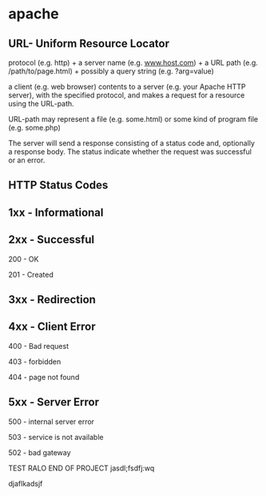 apache
======
URL- Uniform Resource Locator
-----------------------------
protocol (e.g. http) + a server name (e.g. www.host.com) + a URL path (e.g. /path/to/page.html) + possibly a query string (e.g. ?arg=value)

a client (e.g. web browser) contents to a server (e.g. your Apache HTTP server), with the specified protocol, and makes a request for a resource using the URL-path.

URL-path may represent a file (e.g. some.html) or some kind of program file (e.g. some.php)

The server will send a response consisting of a status code and, optionally a response body. The status indicate whether the request was successful or an error.

HTTP Status Codes
------------------
1xx - Informational
-------------------
2xx - Successful
-------------------  
  200 - OK

  201 - Created

3xx - Redirection
-------------------
4xx - Client Error
-------------------
  400 - Bad request

  403 - forbidden

  404 - page not found

5xx - Server Error
-------------------
  500 - internal server error

  503 - service is not available

  502 - bad gateway

TEST RALO
END OF PROJECT
jasdl;fsdfj:wq

djaflkadsjf
